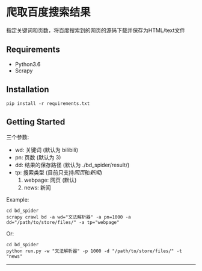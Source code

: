 # 爬取百度搜索结果
指定关键词和页数，将百度搜索到的网页的源码下载并保存为HTML/text文件

## Requirements ##
- Python3.6
- Scrapy

Installation 
------
    pip install -r requirements.txt
    
Getting Started
------
三个参数:
- wd:  关键词 (默认为 bilibili)
- pn:  页数 (默认为 3)
- dd:  结果的保存路径 (默认为 ./bd_spider/result/)
- tp:  搜索类型 (目前只支持*网页*和*新闻*)
    1. webpage: 网页 (默认)
    2. news: 新闻

Example:

    cd bd_spider      
    scrapy crawl bd -a wd="文法解析器" -a pn=1000 -a dd="/path/to/store/files/" -a tp="webpage"
    
Or:
 
    cd bd_spider
    python run.py -w "文法解析器" -p 1000 -d "/path/to/store/files/" -t "news"
            
------